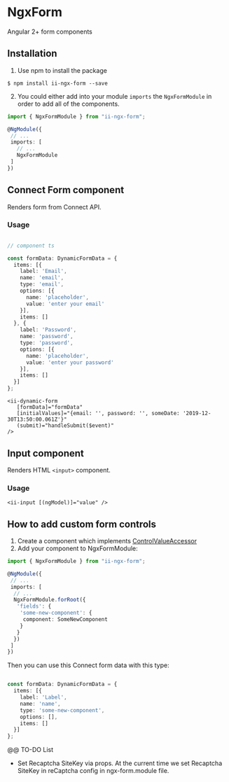 # NgxForm

Angular 2+ form components

## Installation

1. Use npm to install the package

```terminal
$ npm install ii-ngx-form --save
```

2. You could either add into your module `imports` the `NgxFormModule` in order to add all of the components.

```typescript
import { NgxFormModule } from "ii-ngx-form";

@NgModule({
 // ...
 imports: [
   // ...
   NgxFormModule
 ]
})
```

## Connect Form component

Renders form from Connect API.

### Usage

```typescript

// component ts

const formData: DynamicFormData = {
  items: [{
    label: 'Email',
    name: 'email',
    type: 'email',
    options: [{
      name: 'placeholder',
      value: 'enter your email'
    }],
    items: []
  }, {
    label: 'Password',
    name: 'password',
    type: 'password',
    options: [{
      name: 'placeholder',
      value: 'enter your password'
    }],
    items: []
  }]
};
```

```terminal
<ii-dynamic-form
   [formData]="formData" 
   [initialValues]="{email: '', password: '', someDate: '2019-12-30T13:50:00.061Z'}"
   (submit)="handleSubmit($event)"
/>
```

## Input component

Renders HTML `<input>` component.

### Usage

```terminal
<ii-input [(ngModel)]="value" />
```

## How to add custom form controls

1. Create a component which implements [ControlValueAccessor](https://angular.io/api/forms/ControlValueAccessor)
2. Add your component to NgxFormModule:
```typescript
import { NgxFormModule } from "ii-ngx-form";

@NgModule({
 // ...
 imports: [
  // ...
  NgxFormModule.forRoot({
   'fields': {
    'some-new-component': {
     component: SomeNewComponent
    }
   }  
  })
 ]
})
```

Then you can use this Connect form data with this type:
```typescript

const formData: DynamicFormData = {
  items: [{
    label: 'Label',
    name: 'name',
    type: 'some-new-component',
    options: [],
    items: []
  }]
};
```

@@ TO-DO List
- Set Recaptcha SiteKey via <ii-dynamic-form> props. At the current time we set <ii-dynamic-form> Recaptcha SiteKey in reCaptcha config in ngx-form.module file.  


